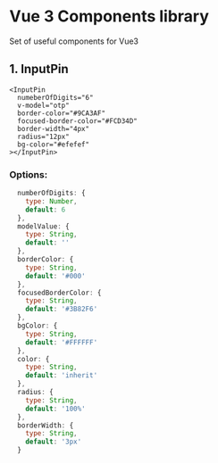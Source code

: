# Vue 3 Components library

Set of useful components for Vue3

## 1. InputPin

```vue
<InputPin
  numeberOfDigits="6"
  v-model="otp"
  border-color="#9CA3AF"
  focused-border-color="#FCD34D"
  border-width="4px"
  radius="12px"
  bg-color="#efefef"
></InputPin>
```

### Options:

```javascript
  numberOfDigits: {
    type: Number,
    default: 6
  },
  modelValue: {
    type: String,
    default: ''
  },
  borderColor: {
    type: String,
    default: '#000'
  },
  focusedBorderColor: {
    type: String,
    default: '#3B82F6'
  },
  bgColor: {
    type: String,
    default: '#FFFFFF'
  },
  color: {
    type: String,
    default: 'inherit'
  },
  radius: {
    type: String,
    default: '100%'
  },
  borderWidth: {
    type: String,
    default: '3px'
  }
```

